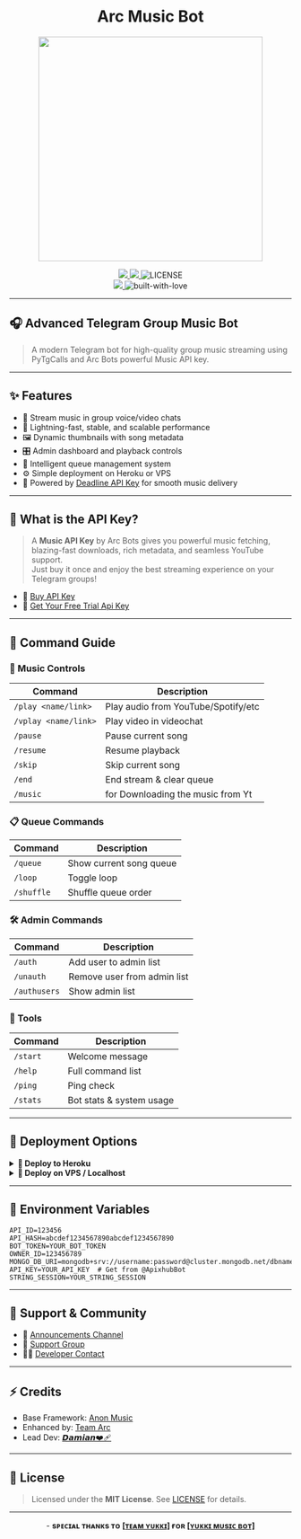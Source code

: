 <h1 align="center">
Arc Music Bot
</h1>

<p align="center">
    <img src="https://files.catbox.moe/4lkow5.jpg" width="400">
</p>

<p align="center">
    <a href="https://github.com/deadlineTech/Music/stargazers">
        <img src="https://img.shields.io/github/stars/deadlineTech/Music?color=ffd700&style=for-the-badge&logo=github" />
    </a>
    <a href="https://github.com/deadlineTech/Music/network/members">
        <img src="https://img.shields.io/github/forks/deadlineTech/Music?color=blue&style=for-the-badge&logo=github" />
    </a>
<img src="https://img.shields.io/github/license/deadlineTech/music?style=for-the-badge" alt="LICENSE">
<br>
<a href="https://www.python.org">
        <img src="https://img.shields.io/badge/Made%20With-Python-306998?style=for-the-badge&logo=python&logoColor=yellow" />
    </a>
<img src="http://ForTheBadge.com/images/badges/built-with-love.svg" alt="built-with-love">
</p>

---

## 🎧 Advanced Telegram Group Music Bot

> A modern Telegram bot for high-quality group music streaming using PyTgCalls and Arc Bots powerful Music API key.

---

## ✨ Features

- 🎵 Stream music in group voice/video chats
- 🚀 Lightning-fast, stable, and scalable performance
- 🖼️ Dynamic thumbnails with song metadata
- 🎛️ Admin dashboard and playback controls
- 🧠 Intelligent queue management system
- ⚙️ Simple deployment on Heroku or VPS
- 🔑 Powered by [Deadline API Key](https://deadlinetech.site) for smooth music delivery

---

## 🔑 What is the API Key?

> A **Music API Key** by Arc Bots gives you powerful music fetching, blazing-fast downloads, rich metadata, and seamless YouTube support.  
> Just buy it once and enjoy the best streaming experience on your Telegram groups!

- 🔗 [Buy API Key](https://deadlinetech.site)
- 💬 [Get Your Free Trial Api Key](https://t.me/ApixhubBot)

---

## 📜 Command Guide

### 🎵 Music Controls
| Command | Description |
|--------|-------------|
| `/play <name/link>` | Play audio from YouTube/Spotify/etc |
| `/vplay <name/link>` | Play video in videochat |
| `/pause` | Pause current song |
| `/resume` | Resume playback |
| `/skip` | Skip current song |
| `/end` | End stream & clear queue |
| `/music` | for Downloading the music from Yt |

### 📋 Queue Commands
| Command | Description |
|--------|-------------|
| `/queue` | Show current song queue |
| `/loop` | Toggle loop |
| `/shuffle` | Shuffle queue order |

### 🛠 Admin Commands
| Command | Description |
|--------|-------------|
| `/auth` | Add user to admin list |
| `/unauth` | Remove user from admin list |
| `/authusers` | Show admin list |

### 🔧 Tools
| Command | Description |
|--------|-------------|
| `/start` | Welcome message |
| `/help` | Full command list |
| `/ping` | Ping check |
| `/stats` | Bot stats & system usage |

---

## 🚀 Deployment Options

<details>
<summary><b>🔹 Deploy to Heroku</b></summary>

[![Deploy](https://img.shields.io/badge/Deploy%20to-Heroku-4700f5?style=for-the-badge&logo=heroku)](https://dashboard.heroku.com/new?template=https://github.com/deadlineTech/Music)

</details>

<details>
<summary><b>🔸 Deploy on VPS / Localhost</b></summary>

**1. Install Dependencies**
```bash
sudo apt update && sudo apt upgrade -y
sudo apt install python3-pip ffmpeg -y
sudo pip3 install -U pip
```

**2. Install NodeJS**
```bash
curl -o- https://raw.githubusercontent.com/nvm-sh/nvm/v0.38.0/install.sh | bash && source ~/.bashrc && nvm install v18
```

**3. Clone Project**
```bash
git clone https://github.com/deadlineTech/music
cd music
pip3 install -U -r requirements.txt
```

**4. Setup .env**
```bash
cp sample.env .env
vi .env
```

- Press `I` to edit, `Ctrl + C`, then `:wq` to save.

**5. Run Bot**
```bash
sudo apt install tmux && tmux
bash start
```
Detach with: `Ctrl + B`, then `D`

</details>

---

## 🔧 Environment Variables

```env
API_ID=123456
API_HASH=abcdef1234567890abcdef1234567890
BOT_TOKEN=YOUR_BOT_TOKEN
OWNER_ID=123456789
MONGO_DB_URI=mongodb+srv://username:password@cluster.mongodb.net/dbname
API_KEY=YOUR_API_KEY  # Get from @ApixhubBot
STRING_SESSION=YOUR_STRING_SESSION
```

---

## 🤝 Support & Community

- 📢 [Announcements Channel](https://t.me/ArcUpdates)
- 💬 [Support Group](https://t.me/ArcChatz)
- 🧑‍💻 [Developer Contact](https://t.me/Its_Damiann)

---

## ⚡ Credits

- Base Framework: [Anon Music](https://github.com/AnonymousX1025/AnonXMusic)
- Enhanced by: [Team Arc](https://telegram.me/ArcUpdates)
- Lead Dev: [𝘿𝙖𝙢𝙞𝙖𝙣❤‍🩹](https://telegram.me/Its_Damiann) 

---

## 📄 License

> Licensed under the <b>MIT License</b>.
See <a href="https://github.com/deadlineTech/Music/blob/master/LICENSE">LICENSE</a> for details.

---

<p align="center">
  - <b> sᴩᴇᴄɪᴀʟ ᴛʜᴀɴᴋs ᴛᴏ <a href="https://github.com/TeamYukki">[ᴛᴇᴀᴍ ʏᴜᴋᴋɪ]</a> ғᴏʀ <a href="https://github.com/TeamYukki/YukkiMusicBot">[ʏᴜᴋᴋɪ ᴍᴜsɪᴄ ʙᴏᴛ]</a></b>
</p>
